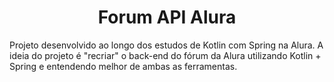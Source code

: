 <h1 align="center"> Forum API Alura</h1>

<p>Projeto desenvolvido ao longo dos estudos de Kotlin com Spring na Alura. A ideia do projeto é "recriar" o back-end do fórum da Alura utilizando Kotlin + Spring e entendendo melhor de ambas as ferramentas.</p>
